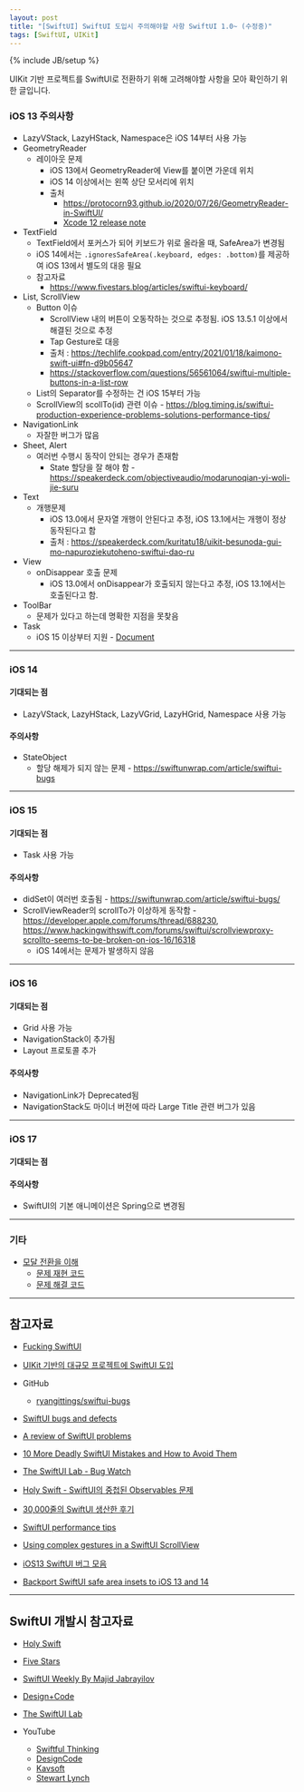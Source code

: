 ```yaml
---
layout: post
title: "[SwiftUI] SwiftUI 도입시 주의해야할 사항 SwiftUI 1.0~ (수정중)"
tags: [SwiftUI, UIKit]
---
```

{% include JB/setup %}

UIKit 기반 프로젝트를 SwiftUI로 전환하기 위해 고려해야할 사항을 모아 확인하기 위한 글입니다.

### iOS 13 주의사항

* LazyVStack, LazyHStack, Namespace은 iOS 14부터 사용 가능
* GeometryReader
  * 레이아웃 문제
    * iOS 13에서 GeometryReader에 View를 붙이면 가운데 위치
    * iOS 14 이상에서는 왼쪽 상단 모서리에 위치
    * 출처
      * https://protocorn93.github.io/2020/07/26/GeometryReader-in-SwiftUI/
      * [Xcode 12 release note](https://developer.apple.com/documentation/xcode-release-notes/xcode-12-release-notes)
* TextField
  * TextField에서 포커스가 되어 키보드가 위로 올라올 때, SafeArea가 변경됨
  * iOS 14에서는 `.ignoresSafeArea(.keyboard, edges: .bottom)`를 제공하여 iOS 13에서 별도의 대응 필요
  * 참고자료
    * https://www.fivestars.blog/articles/swiftui-keyboard/
* List, ScrollView
  * Button 이슈
    * ScrollView 내의 버튼이 오동작하는 것으로 추정됨. iOS 13.5.1 이상에서 해결된 것으로 추정
    * Tap Gesture로 대응
    * 출처 : https://techlife.cookpad.com/entry/2021/01/18/kaimono-swift-ui#fn-d9b05647
    * https://stackoverflow.com/questions/56561064/swiftui-multiple-buttons-in-a-list-row
  * List의 Separator를 수정하는 건 iOS 15부터 가능
  * ScrollView의 scollTo(id) 관련 이슈 - https://blog.timing.is/swiftui-production-experience-problems-solutions-performance-tips/
* NavigationLink
  * 자잘한 버그가 많음
* Sheet, Alert
  * 여러번 수행시 동작이 안되는 경우가 존재함
    * State 할당을 잘 해야 함 - https://speakerdeck.com/objectiveaudio/modarunoqian-yi-woli-jie-suru
* Text
  * 개행문제
    * iOS 13.0에서 문자열 개행이 안된다고 추정, iOS 13.1에서는 개행이 정상 동작된다고 함
    * 출처 : https://speakerdeck.com/kuritatu18/uikit-besunoda-gui-mo-napuroziekutoheno-swiftui-dao-ru
* View
  * onDisappear 호출 문제
    * iOS 13.0에서 onDisappear가 호출되지 않는다고 추정, iOS 13.1에서는 호출된다고 함.
* ToolBar
  * 문제가 있다고 하는데 명확한 지점을 못찾음
* Task
  * iOS 15 이상부터 지원 - [Document](https://developer.apple.com/documentation/swiftui/view/task(priority:_:))

---

### iOS 14

#### 기대되는 점

* LazyVStack, LazyHStack, LazyVGrid, LazyHGrid, Namespace 사용 가능

#### 주의사항

* StateObject
  * 할당 해제가 되지 않는 문제 - https://swiftunwrap.com/article/swiftui-bugs

---

### iOS 15

#### 기대되는 점

* Task 사용 가능

#### 주의사항

* didSet이 여러번 호출됨 - https://swiftunwrap.com/article/swiftui-bugs/
* ScrollViewReader의 scrollTo가 이상하게 동작함 - https://developer.apple.com/forums/thread/688230, https://www.hackingwithswift.com/forums/swiftui/scrollviewproxy-scrollto-seems-to-be-broken-on-ios-16/16318
  * iOS 14에서는 문제가 발생하지 않음

---

### iOS 16

#### 기대되는 점

* Grid 사용 가능
* NavigationStack이 추가됨
* Layout 프로토콜 추가

#### 주의사항

* NavigationLink가 Deprecated됨
* NavigationStack도 마이너 버전에 따라 Large Title 관련 버그가 있음

---

### iOS 17

#### 기대되는 점

#### 주의사항

* SwiftUI의 기본 애니메이션은 Spring으로 변경됨

---

### 기타

* [모달 전환을 이해](https://speakerdeck.com/objectiveaudio/modarunoqian-yi-woli-jie-suru)
  * [문제 재현 코드](https://github.com/objective-audio/ModalProblem)
  * [문제 해결 코드](https://github.com/objective-audio/ModalArchitecture)

---

## 참고자료

* [Fucking SwiftUI](https://fuckingswiftui.com/)
* [UIKit 기반의 대규모 프로젝트에 SwiftUI 도입](https://speakerdeck.com/kuritatu18/uikit-besunoda-gui-mo-napuroziekutoheno-swiftui-dao-ru)
* GitHub
  * [ryangittings/swiftui-bugs](https://github.com/ryangittings/swiftui-bugs)
* [SwiftUI bugs and defects](https://swiftunwrap.com/article/swiftui-bugs/)
* [A review of SwiftUI problems](https://www.loopwerk.io/articles/2020/swiftui-review/)
* [10 More Deadly SwiftUI Mistakes and How to Avoid Them](https://blog.devgenius.io/10-more-deadly-swiftui-mistakes-and-how-to-avoid-them-de0952f1766c)
* [The SwiftUI Lab - Bug Watch](https://swiftui-lab.com/bug-watch/)
* [Holy Swift - SwiftUI의 중첩된 Observables 문제](https://holyswift.app/how-to-solve-observable-object-problem/)
* [30,000줄의 SwiftUI 생산한 후기](https://blog.timing.is/swiftui-production-experience-problems-solutions-performance-tips/)
* [SwiftUI performance tips](https://martinmitrevski.com/2022/04/14/swiftui-performance-tips/)
* [Using complex gestures in a SwiftUI ScrollView](https://danielsaidi.com/blog/2022/11/16/using-complex-gestures-in-a-scroll-view)
* [iOS13 SwiftUI 버그 모음](https://qiita.com/trickart4121/items/efc0d8db54f0617d4698)

* [Backport SwiftUI safe area insets to iOS 13 and 14](https://www.fivestars.blog/articles/safe-area-insets-2/)

---

## SwiftUI 개발시 참고자료

* [Holy Swift](https://holyswift.app/swiftui/)
* [Five Stars](https://www.fivestars.blog/)
* [SwiftUI Weekly By Majid Jabrayilov](https://weekly.swiftwithmajid.com/)
* [Design+Code](https://designcode.io/)
* [The SwiftUI Lab](https://swiftui-lab.com/)

* YouTube
  * [Swiftful Thinking](https://www.youtube.com/@SwiftfulThinking)
  * [DesignCode](https://www.youtube.com/@DesignCodeTeam)
  * [Kavsoft](https://www.youtube.com/@Kavsoft)
  * [Stewart Lynch](https://www.youtube.com/@StewartLynch)
